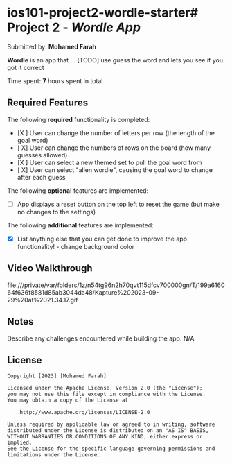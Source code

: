 # ios101-project2-wordle-starter# Project 2 - *Wordle App*

Submitted by: **Mohamed Farah**

**Wordle** is an app that ... [TODO] use guess the word and lets you see if you got it correct

Time spent: **7** hours spent in total

## Required Features

The following **required** functionality is completed:

- [X ] User can change the number of letters per row (the length of the goal word)
- [ X] User can change the numbers of rows on the board (how many guesses allowed)
- [X ] User can select a new themed set to pull the goal word from
- [ X] User can select "alien wordle", causing the goal word to change after each guess


The following **optional** features are implemented:

- [ ] App displays a reset button on the top left to reset the game (but make no changes to the settings)

The following **additional** features are implemented:

- [X] List anything else that you can get done to improve the app functionality!
      - change background color

## Video Walkthrough
file:///private/var/folders/1z/n54tg96n2h70qvt115dfcv700000gn/T/199a616064f636f8581d85ab3044da48/Kapture%202023-09-29%20at%2021.34.17.gif



## Notes

Describe any challenges encountered while building the app.
N/A

## License

    Copyright [2023] [Mohamed Farah]

    Licensed under the Apache License, Version 2.0 (the "License");
    you may not use this file except in compliance with the License.
    You may obtain a copy of the License at

        http://www.apache.org/licenses/LICENSE-2.0

    Unless required by applicable law or agreed to in writing, software
    distributed under the License is distributed on an "AS IS" BASIS,
    WITHOUT WARRANTIES OR CONDITIONS OF ANY KIND, either express or implied.
    See the License for the specific language governing permissions and
    limitations under the License.
